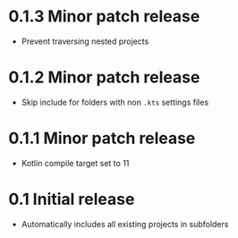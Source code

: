 # 0.1.3 Minor patch release

- Prevent traversing nested projects

# 0.1.2 Minor patch release

- Skip include for folders with non `.kts` settings files

# 0.1.1 Minor patch release

- Kotlin compile target set to 11

# 0.1 Initial release

- Automatically includes all existing projects in subfolders

